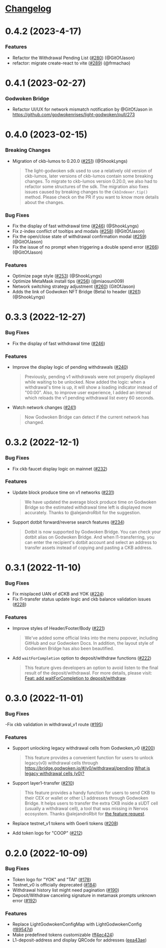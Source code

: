 # [Changelog](https://keepachangelog.com/en/1.0.0/)

# 0.4.2 (2023-4-17)
### Features
- Refactor the Withdrawal Pending List ([#280](https://github.com/godwokenrises/light-godwoken/pull/280)) (@GitOfJason)
- refactor: migrate create-react to vite ([#289](https://github.com/godwokenrises/light-godwoken/pull/289)) (@frmachao)

# 0.4.1 (2023-02-27)
### Godwoken Bridge
- Refactor UI/UX for network mismatch notification by @GitOfJason in https://github.com/godwokenrises/light-godwoken/pull/273


# 0.4.0 (2023-02-15)

### Breaking Changes
- Migration of ckb-lumos to 0.20.0 ([#251](https://github.com/godwokenrises/light-godwoken/pull/251)) (@ShookLyngs)
  > The light-godwoken sdk used to use a relatively old version of ckb-lumos, later versions of ckb-lumos contain some breaking changes. To migrate to ckb-lumos version 0.20.0, we also had to refactor some structures of the sdk. The migration also fixes issues caused by breaking changes to the `CkbIndexer.tip()` method. Please check on the PR if you want to know more details about the changes.

### Bug Fixes
- Fix the display of fast withdrawal time ([#246](https://github.com/godwokenrises/light-godwoken/pull/246)) (@ShookLyngs)
- Fix z-index conflict of tooltips and modals ([#258](https://github.com/godwokenrises/light-godwoken/pull/258)) (@GitOfJason)
- Fix the open/close state of withdrawal confirmation modal ([#259](https://github.com/godwokenrises/light-godwoken/pull/259)) (@GitOfJason)
- Fix the issue of no prompt when triggering a double spend error ([#266](https://github.com/godwokenrises/light-godwoken/pull/266)) (@GitOfJason)

### Features
- Optimize page style ([#253](https://github.com/godwokenrises/light-godwoken/pull/253)) (@ShookLyngs)
- Optimize MetaMask install tips ([#256](https://github.com/godwokenrises/light-godwoken/pull/256)) (@miaosun009)
- Network switching strategy adjustment ([#260](https://github.com/godwokenrises/light-godwoken/pull/260)) (GitOfJason)
- Adds the link of Godwoken NFT Bridge (Beta) to header ([#261](https://github.com/godwokenrises/light-godwoken/pull/261)) (@ShookLyngs)


# 0.3.3 (2022-12-27)

### Bug Fixes
- Fix the display of fast withdrawal time ([#246](https://github.com/godwokenrises/light-godwoken/pull/246))

### Features
- Improve the display logic of pending withdrawals  ([#240](https://github.com/godwokenrises/light-godwoken/pull/240))
  > Previously, pending v1 withdrawals were not properly displayed while waiting to be unlocked. Now added the logic: when a withdrawal's time is up, it will show a loading indicator instead of "00:00". Also, to improve user experience, I added an interval which reloads the v1 pending withdrawal list every 60 seconds.

- Watch network changes ([#241](https://github.com/godwokenrises/light-godwoken/pull/241))
  > Now Godwoken Bridge can detect if the current network has changed.


# 0.3.2 (2022-12-1)

### Bug Fixes
- Fix ckb faucet display logic on mainnet ([#232](https://github.com/godwokenrises/light-godwoken/pull/232))

### Features
- Update block produce time on v1 networks ([#231](https://github.com/godwokenrises/light-godwoken/pull/231))
  > We have updated the average block produce time on Godwoken Bridge so the estimated withdrawal time left is displayed more accurately. Thanks to @alejandroRbit for the suggestion.

- Support dotbit forward/reverse search features ([#234](https://github.com/godwokenrises/light-godwoken/pull/234))
  > Dotbit is now supported by Godwoken Bridge. You can check your dotbit alias on Godwoken Bridge. And when l1-transferring, you can enter the recipient's dotbit account and select an address to transfer assets instead of copying and pasting a CKB address.


# 0.3.1 (2022-11-10)

### Bug Fixes
- Fix misplaced UAN of dCKB and YOK ([#224](https://github.com/godwokenrises/light-godwoken/pull/224)) 
- Fix l1-transfer status update logic and ckb balance validation issues ([#228](https://github.com/godwokenrises/light-godwoken/pull/228))  

### Features
- Improve styles of Header/Footer/Body ([#221](https://github.com/godwokenrises/light-godwoken/pull/221))
  > We've added some official links into the menu popover, including GitHub and our Godwoken Docs.
  > In addition, the layout style of Godwoken Bridge has also been beautified.

- Add `waitForCompletion` option to deposit/withdraw functions ([#222](https://github.com/godwokenrises/light-godwoken/pull/222))
  > This feature gives developers an option to avoid listen to the final result of the deposit/withdrawal.
  > For more details, please visit: [Feat: add waitForCompletion to deposit/withdraw](https://github.com/godwokenrises/light-godwoken/pull/222).


# 0.3.0 (2022-11-01)

### Bug Fixes
-Fix ckb validation in withdrawal_v1 route ([#195](https://github.com/godwokenrises/light-godwoken/issues/195))

### Features
- Support unlocking legacy withdrawal cells from Godwoken_v0 ([#200](https://github.com/godwokenrises/light-godwoken/pull/200))
  > This feature provides a convenient function for users to unlock legacy(v0) withdrawal cells through https://bridge.godwoken.io/#/v0/withdrawal/pending
  > [What is legacy withdrawal cells (v0)?](https://github.com/godwokenrises/godwoken/blob/develop/docs/deposit_and_withdrawal.md#legacy-withdrawal-cells-v0)

- Support layer1-transfer ([#210](https://github.com/godwokenrises/light-godwoken/pull/210))
  > This feature provides a handy function for users to send CKB to their CEX or wallet or other L1 addresses through Godwoken Bridge. It helps users to transfer the extra CKB inside a sUDT cell (usually a withdrawal cell), a tool that was missing in Nervos ecosystem.
  > Thanks @alejandroRbit for [the feature request](https://github.com/godwokenrises/light-godwoken/issues/189).

- Replace testnet_v1 tokens with Goerli tokens ([#208](https://github.com/godwokenrises/light-godwoken/pull/208))
- Add token logo for "COOP" ([#212](https://github.com/godwokenrises/light-godwoken/pull/212))


# 0.2.0 (2022-10-09)

### Bug Fixes
- Token logo for "YOK" and "TAI" ([#178](https://github.com/nervosnetwork/light-godwoken/issues/178))
- Testnet_v0 is officially deprecated ([#184](https://github.com/nervosnetwork/light-godwoken/issues/184))
- Withdrawal history list might need pagination ([#190](https://github.com/nervosnetwork/light-godwoken/issues/190))
- Deposit/Withdraw canceling signature in metamask prompts unknown error ([#192](https://github.com/nervosnetwork/light-godwoken/issues/192))

### Features
- Replace LightGodwokenConfigMap with LightGodwokenConfig ([f89547d](https://github.com/nervosnetwork/light-godwoken/commits/f89547df037cd6eebe04330ec23edb36db44a47c))
- Make predefined tokens customizable ([ff4ec424](https://github.com/nervosnetwork/light-godwoken/commits/ff4ec4246d73611a079f7c899453089c8fe54ae7))
- L1-deposit-address and display QRCode for addresses ([eea43ae](https://github.com/nervosnetwork/light-godwoken/commit/eea43aef0fd6a725a90978ceeb4d9d962e4adfcd))
